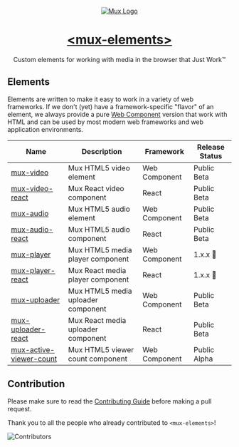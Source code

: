 <p align="center">
  <a href="https://mux.com/">
    <picture>
      <source media="(prefers-color-scheme: dark)" srcset="https://user-images.githubusercontent.com/360826/233653989-11cd8603-c20f-4008-8bf7-dc15b743c52b.svg">
      <source media="(prefers-color-scheme: light)" srcset="https://user-images.githubusercontent.com/360826/233653583-50dda726-cbe7-4182-a113-059a91ae83e6.svg">
      <img alt="Mux Logo" src="https://user-images.githubusercontent.com/360826/233653583-50dda726-cbe7-4182-a113-059a91ae83e6.svg">
    </picture>
    <h1 align="center">&lt;mux-elements&gt;</h1>
  </a>
  <p align="center">
    Custom elements for working with media in the browser that Just Work™
  </p>
</p>

## Elements

Elements are written to make it easy to work in a variety of web frameworks. If we don't (yet) have a framework-specific "flavor" of an element, we always provide a pure [Web Component](https://developer.mozilla.org/en-US/docs/Web/Web_Components) version that work with HTML and can be used by most modern web frameworks and web application environments.

| Name                                                        | Description                                   | Framework     | Release Status |
| ----------------------------------------------------------- | --------------------------------------------- | ------------- | ----------------------- |
| [mux-video](packages/mux-video)                             | Mux HTML5 video element            | Web Component | Public Beta             |
| [mux-video-react](packages/mux-video-react)                 | Mux React video component          | React         | Public Beta             |
| [mux-audio](packages/mux-audio)                             | Mux HTML5 audio element            | Web Component | Public Beta             |
| [mux-audio-react](packages/mux-audio-react)                 | Mux HTML5 audio component          | React         | Public Beta             |
| [mux-player](packages/mux-player)                           | Mux HTML5 media player component   | Web Component | 1.x.x 🎉                |
| [mux-player-react](packages/mux-player-react)               | Mux React media player component   | React         | 1.x.x 🎉                |
| [mux-uploader](packages/mux-uploader)                       | Mux HTML5 media uploader component | Web Component | Public Beta             |
| [mux-uploader-react](packages/mux-uploader-react)           | Mux React media uploader component | React         | Public Beta             |
| [mux-active-viewer-count](packages/mux-active-viewer-count) | Mux HTML5 viewer count component   | Web Component | Public Alpha            |

## Contribution

Please make sure to read the [Contributing Guide](CONTRIBUTING.md) before making a pull request.

Thank you to all the people who already contributed to `<mux-elements>`!

![Contributors](https://contrib.rocks/image?repo=muxinc/elements)
